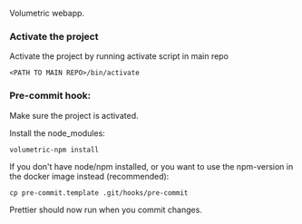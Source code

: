 Volumetric webapp.

### Activate the project

Activate the project by running activate script in main repo

`<PATH TO MAIN REPO>/bin/activate`

### Pre-commit hook:

Make sure the project is activated.

Install the node_modules:

`volumetric-npm install`

If you don't have node/npm installed, or you want to use the npm-version in the docker image instead (recommended):

`cp pre-commit.template .git/hooks/pre-commit`

Prettier should now run when you commit changes.
